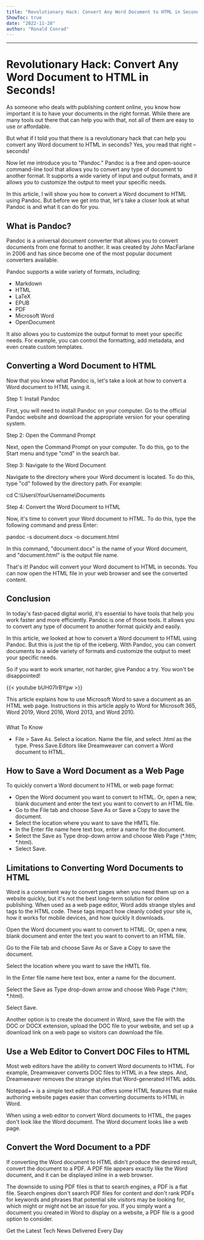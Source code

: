 ```yaml
---
title: "Revolutionary Hack: Convert Any Word Document to HTML in Seconds!"
ShowToc: true 
date: "2022-11-28"
author: "Ronald Conrad"
---
```

*****
# Revolutionary Hack: Convert Any Word Document to HTML in Seconds!

As someone who deals with publishing content online, you know how important it is to have your documents in the right format. While there are many tools out there that can help you with that, not all of them are easy to use or affordable. 

But what if I told you that there is a revolutionary hack that can help you convert any Word document to HTML in seconds? Yes, you read that right – seconds! 

Now let me introduce you to "Pandoc." Pandoc is a free and open-source command-line tool that allows you to convert any type of document to another format. It supports a wide variety of input and output formats, and it allows you to customize the output to meet your specific needs. 

In this article, I will show you how to convert a Word document to HTML using Pandoc. But before we get into that, let's take a closer look at what Pandoc is and what it can do for you. 

## What is Pandoc? 

Pandoc is a universal document converter that allows you to convert documents from one format to another. It was created by John MacFarlane in 2006 and has since become one of the most popular document converters available. 

Pandoc supports a wide variety of formats, including:

- Markdown 
- HTML 
- LaTeX 
- EPUB 
- PDF 
- Microsoft Word 
- OpenDocument 

It also allows you to customize the output format to meet your specific needs. For example, you can control the formatting, add metadata, and even create custom templates. 

## Converting a Word Document to HTML 

Now that you know what Pandoc is, let's take a look at how to convert a Word document to HTML using it. 

Step 1: Install Pandoc 

First, you will need to install Pandoc on your computer. Go to the official Pandoc website and download the appropriate version for your operating system. 

Step 2: Open the Command Prompt 

Next, open the Command Prompt on your computer. To do this, go to the Start menu and type "cmd" in the search bar. 

Step 3: Navigate to the Word Document 

Navigate to the directory where your Word document is located. To do this, type "cd" followed by the directory path. For example: 

cd C:\Users\YourUsername\Documents 

Step 4: Convert the Word Document to HTML 

Now, it's time to convert your Word document to HTML. To do this, type the following command and press Enter: 

pandoc -s document.docx -o document.html 

In this command, "document.docx" is the name of your Word document, and "document.html" is the output file name. 

That's it! Pandoc will convert your Word document to HTML in seconds. You can now open the HTML file in your web browser and see the converted content. 

## Conclusion 

In today's fast-paced digital world, it's essential to have tools that help you work faster and more efficiently. Pandoc is one of those tools. It allows you to convert any type of document to another format quickly and easily. 

In this article, we looked at how to convert a Word document to HTML using Pandoc. But this is just the tip of the iceberg. With Pandoc, you can convert documents to a wide variety of formats and customize the output to meet your specific needs. 

So if you want to work smarter, not harder, give Pandoc a try. You won't be disappointed!

{{< youtube bUH07lrBYgw >}} 




This article explains how to use Microsoft Word to save a document as an HTML web page. Instructions in this article apply to Word for Microsoft 365, Word 2019, Word 2016, Word 2013, and Word 2010.

 
### 
What To Know
 
- File > Save As. Select a location. Name the file, and select .html as the type. Press Save.Editors like Dreamweaver can convert a Word document to HTML.

 
##   How to Save a Word Document as a Web Page  
 

To quickly convert a Word document to HTML or web page format:

 
- Open the Word document you want to convert to HTML. Or, open a new, blank document and enter the text you want to convert to an HTML file.
 - Go to the File tab and choose Save As or Save a Copy to save the document.
 - Select the location where you want to save the HMTL file.
 - In the Enter file name here text box, enter a name for the document.
 - Select the Save as Type drop-down arrow and choose Web Page (*.htm; *.html).
 - Select Save.

 
##   Limitations to Converting Word Documents to HTML  
 

Word is a convenient way to convert pages when you need them up on a website quickly, but it's not the best long-term solution for online publishing. When used as a web page editor, Word adds strange styles and tags to the HTML code. These tags impact how cleanly coded your site is, how it works for mobile devices, and how quickly it downloads.

 

Open the Word document you want to convert to HTML. Or, open a new, blank document and enter the text you want to convert to an HTML file.

 

Go to the File tab and choose Save As or Save a Copy to save the document.

 

Select the location where you want to save the HMTL file.

 

In the Enter file name here text box, enter a name for the document.

 

Select the Save as Type drop-down arrow and choose Web Page (*.htm; *.html).

 

Select Save.

 

Another option is to create the document in Word, save the file with the DOC or DOCX extension, upload the DOC file to your website, and set up a download link on a web page so visitors can download the file.

 
##   Use a Web Editor to Convert DOC Files to HTML  
 

Most web editors have the ability to convert Word documents to HTML. For example, Dreamweaver converts DOC files to HTML in a few steps. And, Dreamweaver removes the strange styles that Word-generated HTML adds.

 
Notepad++ is a simple text editor that offers some HTML features that make authoring website pages easier than converting documents to HTML in Word.
 

When using a web editor to convert Word documents to HTML, the pages don't look like the Word document. The Word document looks like a web page.

 
##   Convert the Word Document to a PDF  
 

If converting the Word document to HTML didn't produce the desired result, convert the document to a PDF. A PDF file appears exactly like the Word document, and it can be displayed inline in a web browser.

 

The downside to using PDF files is that to search engines, a PDF is a flat file. Search engines don't search PDF files for content and don't rank PDFs for keywords and phrases that potential site visitors may be looking for, which might or might not be an issue for you. If you simply want a document you created in Word to display on a website, a PDF file is a good option to consider.

 

Get the Latest Tech News Delivered Every Day





